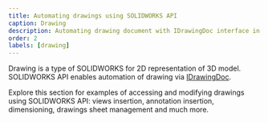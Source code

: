 ```yaml
---
title: Automating drawings using SOLIDWORKS API
caption: Drawing
description: Automating drawing document with IDrawingDoc interface in SOLIDWORKS API
order: 2
labels: [drawing]
---
```

Drawing is a type of SOLIDWORKS for 2D representation of 3D model. SOLIDWORKS API enables automation of drawing via [IDrawingDoc](https://help.solidworks.com/2019/english/api/sldworksapi/SolidWorks.Interop.sldworks~SolidWorks.Interop.sldworks.IDrawingDoc.html).

Explore this section for examples of accessing and modifying drawings using SOLIDWORKS API: views insertion, annotation insertion, dimensioning, drawings sheet management and much more.
